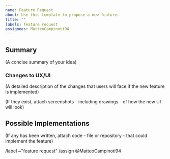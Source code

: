 ```yaml
---
name: Feature Request
about: Use this template to propose a new feature.
title: ""
labels: feature request
assignees: MatteoCampinoti94
---
```


## Summary

(A concise summary of your idea)

### Changes to UX/UI

(A detailed description of the changes that users will face if the new feature is implemented)

(If they exist, attach screenshots - including drawings - of how the new UI will look)

## Possible Implementations

(If any has been written, attach code - file or repository - that could implement the feature)

/label ~"feature request"
/assign @MatteoCampinoti94